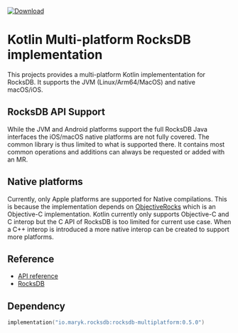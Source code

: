 [ ![Download](https://api.bintray.com/packages/maryk/maven/rocksdb-multiplatform/images/download.svg) ](https://bintray.com/maryk/maven/rocksdb-multiplatform/_latestVersion)

# Kotlin Multi-platform RocksDB implementation

This projects provides a multi-platform Kotlin implemententation for RocksDB. 
It supports the JVM (Linux/Arm64/MacOS) and native macOS/iOS.

## RocksDB API Support

While the JVM and Android platforms support the full RocksDB Java interfaces
the iOS/macOS native platforms are not fully covered. The common library is
thus limited to what is supported there. It contains most common operations 
and additions can always be requested or added with an MR.

## Native platforms

Currently, only Apple platforms are supported for Native compilations. This is
because the implementation depends on [ObjectiveRocks](https://github.com/marykdb/ObjectiveRocks)
which is an Objective-C implementation. Kotlin currently only supports 
Objective-C and C interop but the C API of RocksDB is too limited for
current use case. When a C++ interop is introduced a more native interop can
be created to support more platforms. 

## Reference

- [API reference](src/commonMain/kotlin/maryk/rocksdb)
- [RocksDB](https://rocksdb.org)

## Dependency

```kotlin
implementation("io.maryk.rocksdb:rocksdb-multiplatform:0.5.0")
```
